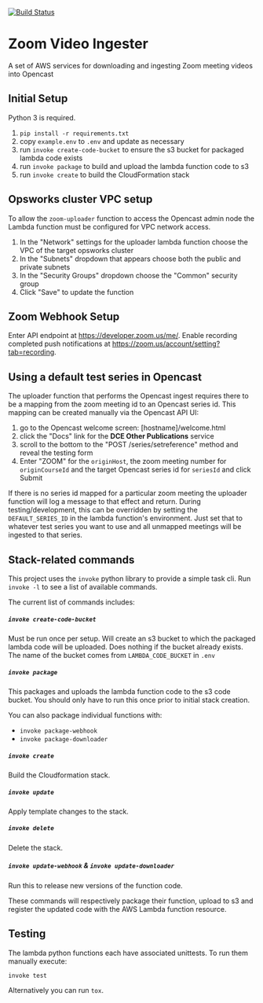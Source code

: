 [![Build Status](https://travis-ci.org/harvard-dce/zoom-recording-ingester.svg?branch=master)](https://travis-ci.org/harvard-dce/zoom-recording-ingester)

# Zoom Video Ingester

A set of AWS services for downloading and ingesting Zoom meeting videos into Opencast

## Initial Setup

Python 3 is required.

1. `pip install -r requirements.txt`
1. copy `example.env` to `.env` and update as necessary
1. run `invoke create-code-bucket` to ensure the s3 bucket for packaged lambda
   code exists
1. run `invoke package` to build and upload the lambda function code to s3
1. run `invoke create` to build the CloudFormation stack

## Opsworks cluster VPC setup

To allow the `zoom-uploader` function to access the Opencast admin node the Lambda
function must be configured for VPC network access.

1. In the "Network" settings for the uploader lambda function choose the VPC of 
the target opsworks cluster
1. In the "Subnets" dropdown that appears choose both the public and private subnets
1. In the "Security Groups" dropdown choose the "Common" security group
1. Click "Save" to update the function

## Zoom Webhook Setup

Enter API endpoint at https://developer.zoom.us/me/.
Enable recording completed push notifications at https://zoom.us/account/setting?tab=recording.

## Using a default test series in Opencast

The uploader function that performs the Opencast ingest requires there to be a mapping
from the zoom meeting id to an Opencast series id. This mapping can be created
manually via the Opencast API UI:

1. go to the Opencast welcome screen: \[hostname\]/welcome.html
1. click the "Docs" link for the **DCE Other Publications** service
1. scroll to the bottom to the "POST /series/setreference" method and reveal the testing form
1. Enter "ZOOM" for the `originHost`, the zoom meeting number for `originCourseId`
   and the target Opencast series id for `seriesId` and click Submit
   
If there is no series id mapped for a particular zoom meeting the uploader function will
log a message to that effect and return. During testing/development, this can be overridden
by setting the `DEFAULT_SERIES_ID` in the lambda function's environment. Just set that
to whatever test series you want to use and all unmapped meetings will be ingested to that series.

## Stack-related commands

This project uses the `invoke` python library to provide a simple task cli. Run `invoke -l`
to see a list of available commands.

The current list of commands includes:

##### `invoke create-code-bucket`

Must be run once per setup. Will create an s3 bucket to which the packaged
lambda code will be uploaded. Does nothing if the bucket already exists. The
name of the bucket comes from `LAMBDA_CODE_BUCKET` in `.env`


##### `invoke package`

This packages and uploads the lambda function code to the s3 code bucket. You 
should only have to run this once prior to initial stack creation.

You can also package individual functions with:

* `invoke package-webhook`
* `invoke package-downloader`

##### `invoke create`

Build the Cloudformation stack. 

##### `invoke update`

Apply template changes to the stack.

##### `invoke delete`

Delete the stack.

##### `invoke update-webhook` & `invoke update-downloader`

Run this to release new versions of the function code.

These commands will respectively package their function, upload to s3 and
register the updated code with the AWS Lambda function resource.

## Testing

The lambda python functions each have associated unittests. To run them manually
execute:

`invoke test`

Alternatively you can run `tox`. 
